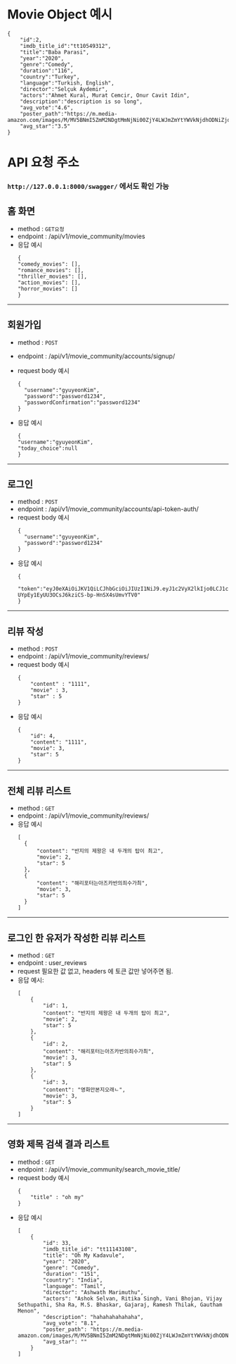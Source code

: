 # Movie Object 예시

```
{
	"id":2,
	"imdb_title_id":"tt10549312",
	"title":"Baba Parasi",
	"year":"2020",
	"genre":"Comedy",
	"duration":"116",
	"country":"Turkey",
	"language":"Turkish, English",
	"director":"Selçuk Aydemir",
	"actors":"Ahmet Kural, Murat Cemcir, Onur Cavit Idin",
	"description":"description is so long",
	"avg_vote":"4.6",
	"poster_path":"https://m.media-amazon.com/images/M/MV5BNmI5ZmM2NDgtMmNjNi00ZjY4LWJmZmYtYWVkNjdhODNiZjdiXkEyXkFqcGdeQXVyMTIxODU0NzI5._V1_UX182_CR0,0,182,268_AL_.jpg",
	"avg_star":"3.5"
}
```

# API 요청 주소

### `http://127.0.0.1:8000/swagger/` 에서도 확인 가능

## 홈 화면

- method : `GET요청`
- endpoint : /api/v1/movie_community/movies
- 응답 예시
  ```
  {
  "comedy_movies": [],
  "romance_movies": [],
  "thriller_movies": [],
  "action_movies": [],
  "horror_movies": []
  }
  ```

---

## 회원가입

- method : `POST`
- endpoint : /api/v1/movie_community/accounts/signup/
- request body 예시

  ```
  {
    "username":"gyuyeonKim",
    "password":"password1234",
    "passwordConfirmation":"password1234"
  }
  ```

- 응답 예시
  ```
  {
  "username":"gyuyeonKim",
  "today_choice":null
  }
  ```

---

## 로그인

- method : `POST`
- endpoint : /api/v1/movie_community/accounts/api-token-auth/
- request body 예시
  ```
  {
    "username":"gyuyeonKim",
    "password":"password1234"
  }
  ```
- 응답 예시
  ```
  {
  	"token":"eyJ0eXAiOiJKV1QiLCJhbGciOiJIUzI1NiJ9.eyJ1c2VyX2lkIjo0LCJ1c2VybmFtZSI6InVzZXI0IiwiZXhwIjoxNjA2MDU2MzIzLCJlbWFpbCI6IiJ9.vYs8-UYpEy1EyUU3OCsJ6kziCS-bp-HnSX4sUmvYTV0"
  }
  ```

---

## 리뷰 작성

- method : `POST`
- endpoint : /api/v1/movie_community/reviews/
- request body 예시
  ```
  {
      "content" : "1111",
      "movie" : 3,
      "star" : 5
  }
  ```
- 응답 예시
  ```
  {
      "id": 4,
      "content": "1111",
      "movie": 3,
      "star": 5
  }
  ```

---

## 전체 리뷰 리스트

- method : `GET`
- endpoint : /api/v1/movie_community/reviews/
- 응답 예시
  ```
  [
    {
        "content": "반지의 제왕은 내 두개의 탑이 최고",
        "movie": 2,
        "star": 5
    },
    {
        "content": "해리포터는아즈카반의죄수가최",
        "movie": 3,
        "star": 5
    }
  ]
  ```

---

## 로그인 한 유저가 작성한 리뷰 리스트

- method : `GET`
- endpoint : user_reviews
- request 필요한 값 없고, headers 에 토큰 값만 넣어주면 됨.
- 응답 예시:
  ```
  [
      {
          "id": 1,
          "content": "반지의 제왕은 내 두개의 탑이 최고",
          "movie": 2,
          "star": 5
      },
      {
          "id": 2,
          "content": "해리포터는아즈카반의죄수가최",
          "movie": 3,
          "star": 5
      },
      {
          "id": 3,
          "content": "영화안본지오래ㄴ",
          "movie": 3,
          "star": 5
      }
  ]
  ```

---

## 영화 제목 검색 결과 리스트

- method : `GET`
- endpoint : /api/v1/movie_community/search_movie_title/
- request body 예시
  ```
  {
      "title" : "oh my"
  }
  ```
- 응답 예시
  ```
  [
      {
          "id": 33,
          "imdb_title_id": "tt11143108",
          "title": "Oh My Kadavule",
          "year": "2020",
          "genre": "Comedy",
          "duration": "151",
          "country": "India",
          "language": "Tamil",
          "director": "Ashwath Marimuthu",
          "actors": "Ashok Selvan, Ritika Singh, Vani Bhojan, Vijay Sethupathi, Sha Ra, M.S. Bhaskar, Gajaraj, Ramesh Thilak, Gautham Menon",
          "description": "hahahahahahaha",
          "avg_vote": "8.1",
          "poster_path": "https://m.media-amazon.com/images/M/MV5BNmI5ZmM2NDgtMmNjNi00ZjY4LWJmZmYtYWVkNjdhODNiZjdiXkEyXkFqcGdeQXVyMTIxODU0NzI5._V1_UX182_CR0,0,182,268_AL_.jpg",
          "avg_star": ""
      }
  ]
  ```
